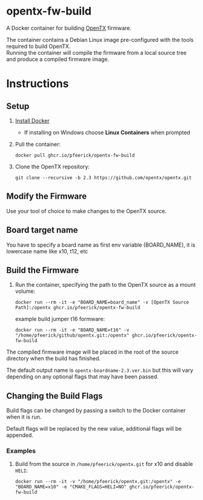 # opentx-fw-build

A Docker container for building [OpenTX](https://github.com/opentx/opentx) firmware.

The container contains a Debian Linux image pre-configured with the tools required to build OpenTX.  
Running the container will compile the firmware from a local source tree and produce a compiled firmware image.

# Instructions
## Setup
1. [Install Docker](https://docs.docker.com/install/)
   * If installing on Windows choose **Linux Containers** when prompted
   
1. Pull the container:

   `docker pull ghcr.io/pfeerick/opentx-fw-build`

1. Clone the OpenTX repository:

   `git clone --recursive -b 2.3 https://github.com/opentx/opentx.git`


## Modify the Firmware
Use your tool of choice to make changes to the OpenTX source.

## Board target name
You have to specify a board name as first env variable (BOARD_NAME), it is lowercase name like x10, t12, etc
   
## Build the Firmware
1. Run the container, specifying the path to the OpenTX source as a mount volume:

   `docker run --rm -it -e "BOARD_NAME=board_name" -v [OpenTX Source Path]:/opentx ghcr.io/pfeerick/opentx-fw-build`
   
   example build jumper t16 formware:
 
   `docker run --rm -it -e "BOARD_NAME=t16" -v "/home/pfeerick/github/opentx.git:/opentx" ghcr.io/pfeerick/opentx-fw-build`

The compiled firmware image will be placed in the root of the source directory when the build has finished.  

The default output name is `opentx-boardname-2.3.ver.bin` but this will vary depending on any optional flags that may have been passed.

## Changing the Build Flags
Build flags can be changed by passing a switch to the Docker container when it is run.

Default flags will be replaced by the new value, additional flags will be appended.

### Examples

1. Build from the source in `/home/pfeerick/opentx.git` for x10 and disable `HELI`:

   `docker run --rm -it -v "/home/pfeerick/opentx.git:/opentx" -e "BOARD_NAME=x10" -e "CMAKE_FLAGS=HELI=NO" ghcr.io/pfeerick/opentx-fw-build`
